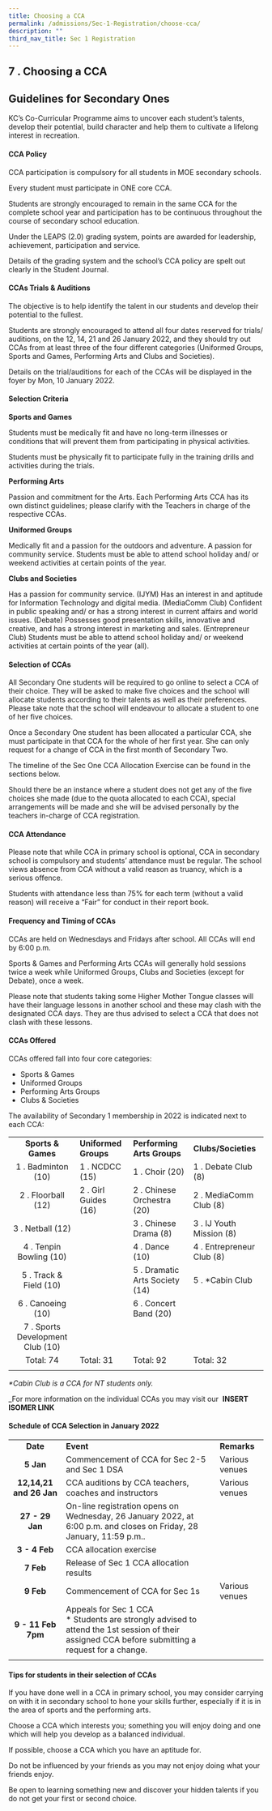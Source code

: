 ```yaml
---
title: Choosing a CCA
permalink: /admissions/Sec-1-Registration/choose-cca/
description: ""
third_nav_title: Sec 1 Registration
---
```

## 7 \. Choosing a CCA

Guidelines for Secondary Ones
-----------------------------

KC’s Co-Curricular Programme aims to uncover each student’s talents, develop their potential, build character and help them to cultivate a lifelong interest in recreation.  

#### CCA Policy

CCA participation is compulsory for all students in MOE secondary schools.

Every student must participate in ONE core CCA.

Students are strongly encouraged to remain in the same CCA for the complete school year and participation has to be continuous throughout the course of secondary school education.

Under the LEAPS (2.0) grading system, points are awarded for leadership, achievement, participation and service.

Details of the grading system and the school’s CCA policy are spelt out clearly in the Student Journal.

#### CCAs Trials & Auditions

The objective is to help identify the talent in our students and develop their potential to the fullest.

Students are strongly encouraged to attend all four dates reserved for trials/ auditions, on the 12, 14, 21 and 26 January 2022, and they should try out CCAs from at least three of the four different categories (Uniformed Groups, Sports and Games, Performing Arts and Clubs and Societies).

Details on the trial/auditions for each of the CCAs will be displayed in the foyer by Mon, 10 January 2022.

#### Selection Criteria

**Sports and Games**

Students must be medically fit and have no long-term illnesses or conditions that will prevent them from participating in physical activities.

Students must be physically fit to participate fully in the training drills and activities during the trials.

**Performing Arts**

Passion and commitment for the Arts. Each Performing Arts CCA has its own distinct guidelines; please clarify with the Teachers in charge of the respective CCAs.

**Uniformed Groups**

Medically fit and a passion for the outdoors and adventure. A passion for community service. Students must be able to attend school holiday and/ or weekend activities at certain points of the year.

**Clubs and Societies**

Has a passion for community service. (IJYM) Has an interest in and aptitude for Information Technology and digital media. (MediaComm Club) Confident in public speaking and/ or has a strong interest in current affairs and world issues. (Debate) Possesses good presentation skills, innovative and creative, and has a strong interest in marketing and sales. (Entrepreneur Club) Students must be able to attend school holiday and/ or weekend activities at certain points of the year (all).

#### Selection of CCAs

All Secondary One students will be required to go online to select a CCA of their choice. They will be asked to make five choices and the school will allocate students according to their talents as well as their preferences.  Please take note that the school will endeavour to allocate a student to one of her five choices.

Once a Secondary One student has been allocated a particular CCA, she must participate in that CCA for the whole of her first year. She can only request for a change of CCA in the first month of Secondary Two.

The timeline of the Sec One CCA Allocation Exercise can be found in the sections below.

Should there be an instance where a student does not get any of the five choices she made (due to the quota allocated to each CCA), special arrangements will be made and she will be advised personally by the teachers in-charge of CCA registration.

#### CCA Attendance

Please note that while CCA in primary school is optional, CCA in secondary school is compulsory and students’ attendance must be regular. The school views absence from CCA without a valid reason as truancy, which is a serious offence. 

Students with attendance less than 75% for each term (without a valid reason) will receive a “Fair” for conduct in their report book.

#### Frequency and Timing of CCAs

CCAs are held on Wednesdays and Fridays after school. All CCAs will end by 6:00 p.m.

Sports & Games and Performing Arts CCAs will generally hold sessions twice a week while Uniformed Groups, Clubs and Societies (except for Debate), once a week.

Please note that students taking some Higher Mother Tongue classes will have their language lessons in another school and these may clash with the designated CCA days. They are thus advised to select a CCA that does not clash with these lessons.

#### CCAs Offered

CCAs offered fall into four core categories:

*   Sports & Games
*   Uniformed Groups
*   Performing Arts Groups
*   Clubs & Societies

The availability of Secondary 1 membership in 2022 is indicated next to each CCA:

|  |  |  |  |
|:---:|---|---|---|
| **Sports & Games** | **Uniformed Groups** | **Performing Arts Groups** | **Clubs/Societies** |
| 1 \. Badminton (10) | 1 \. NCDCC (15) | 1 \. Choir (20) | 1 \. Debate Club (8) |
| 2 \. Floorball (12) | 2 \. Girl Guides (16) | 2 \. Chinese Orchestra (20) | 2 \. MediaComm Club (8) |
| 3 \. Netball (12) |  | 3 \. Chinese Drama (8) | 3 \. IJ Youth Mission (8) |
| 4 \. Tenpin Bowling (10) |  | 4 \. Dance (10) | 4 \. Entrepreneur Club (8) |
| 5 \. Track & Field (10) |  | 5 \. Dramatic Arts Society (14) | 5 \. \*Cabin Club |
| 6 \. Canoeing (10) |  | 6 \. Concert Band (20) |  |
| 7 \. Sports Development Club (10) |  |  |  |
| Total: 74 | Total: 31 | Total: 92 | Total: 32 |
|  |  |  |  |

_\*Cabin Club is a CCA for NT students only._

_For more information on the individual CCAs you may visit our  **INSERT ISOMER LINK**

#### Schedule of CCA Selection in January 2022

|  |  |  |
|:---:|---|---|
| **Date** | **Event** | **Remarks** |
| **5 Jan** | Commencement of CCA for Sec 2-5 and Sec 1 DSA | Various venues |
| **12,14,21 and 26 Jan** | CCA auditions by CCA teachers, coaches and instructors | Various venues |
| **27 - 29 Jan** | On-line registration opens on Wednesday, 26 January 2022, at 6:00 p.m. and closes on Friday, 28 January, 11:59 p.m.. |  |
| **3 - 4 Feb** | CCA allocation exercise |  |
| **7 Feb** | Release of Sec 1 CCA allocation results |  |
| **9 Feb** | Commencement of CCA for Sec 1s | Various venues |
| **9 - 11 Feb**  <br>**7pm** | Appeals for Sec 1 CCA<br>*   Students are strongly advised to attend the 1st session of their assigned CCA before submitting a request for a change. |  |
|  |  |  |

#### Tips for students in their selection of CCAs

If you have done well in a CCA in primary school, you may consider carrying on with it in secondary school to hone your skills further, especially if it is in the area of sports and the performing arts.

Choose a CCA which interests you; something you will enjoy doing and one which will help you develop as a balanced individual.

If possible, choose a CCA which you have an aptitude for.

Do not be influenced by your friends as you may not enjoy doing what your friends enjoy.

Be open to learning something new and discover your hidden talents if you do not get your first or second choice.